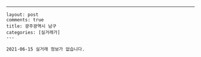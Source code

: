 ---
    layout: post
    comments: true
    title: 광주광역시 남구
    categories: [실거래가]
    ---

    2021-06-15 실거래 정보가 없습니다.

    